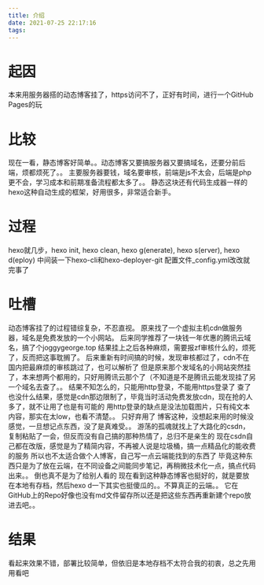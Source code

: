 ```yaml
---
title: 介绍
date: 2021-07-25 22:17:16
tags:
---
```

# 起因
本来用服务器搭的动态博客挂了，https访问不了，正好有时间，进行一个GitHub Pages的玩
# 比较
现在一看，静态博客好简单。。动态博客又要搞服务器又要搞域名，还要分前后端，烦都烦死了。。
主要服务器要钱，域名要审核，前端是js不太会，后端是php更不会，学习成本和前期准备流程都太多了。。
静态这块还有代码生成器一样的hexo这种自动生成的框架，好用很多，非常适合新手。
# 过程
hexo就几步，hexo init, hexo clean, hexo g(enerate), hexo s(erver), hexo d(eploy)
中间装一下hexo-cli和hexo-deployer-git
配置文件_config.yml改改就完事了
# 吐槽
动态博客挂了的过程错综复杂，不忍直视。
原来找了一个虚拟主机cdn做服务器，域名是免费发放的一个小网站。
后来同学推荐了一块钱一年优惠的腾讯云域名，搞了个joggygeorge.top
结果挂上之后各种麻烦，需要报zf审核什么的，烦死了，反而把这事耽搁了。
后来重新有时间搞的时候，发现审核都过了，cdn不在国内把最麻烦的审核跳过了，也可以解析了
但是原来那个发域名的小网站突然挂了，本来想两个都用的，只好用腾讯云那个了（不知道是不是腾讯云能发现挂了另一个域名去查了。。
结果不知怎么的，只能用http登录，不能用https登录了
查了也没什么结果，感觉是cdn那边限制了，毕竟当时活动免费发放cdn，现在抢的人多了，就不让用了也是有可能的
用http登录的缺点是没法加载图片，只有纯文本内容，那实在太low，也看不清楚。。
只好弃用了
博客这种，没想起来用的时候没感觉，一旦想记点东西，没了是真难受。。
游荡的孤魂就找上了大路化的csdn，复制粘贴了一会，但反而没有自己搞的那种热情了，总归不是亲生的
现在csdn自己都在改版，感觉是为了精简内容，不再被人说是垃圾桶，搞一点精品化的能收费的服务
所以也不太适合做个人博客，自己写一点云端能找到的东西了
毕竟这种东西只是为了放在云端，在不同设备之间能同步笔记，再稍微技术化一点，搞点代码出来。。
倒也真不是为了给别人看的
现在看到这种静态博客也挺好的，就是要放在本地有存档，然后hexo d一下其实也挺傻瓜的。。不算真正的云端。。
它在GitHub上的Repo好像也没有md文件留存所以还是把这些东西再重新建个repo放进去吧。。
# 结果
看起来效果不错，部署比较简单，但依旧是本地存档不太符合我的初衷，总之先用用看吧
